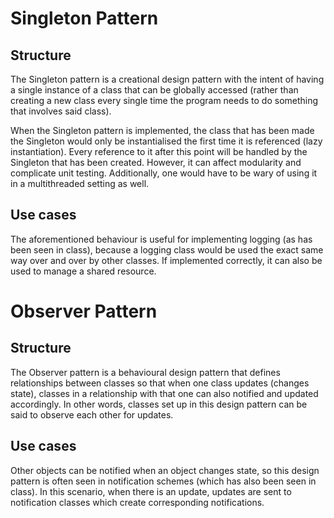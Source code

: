 # Singleton Pattern

## Structure

The Singleton pattern is a creational design pattern with the intent of having a single instance of a class that can be globally accessed (rather than creating a new class every single time the program needs to do something that involves said class). 

When the Singleton pattern is implemented, the class that has been made the Singleton would only be instantialised the first time it is referenced (lazy instantiation). Every reference to it after this point will be handled by the Singleton that has been created. However, it can affect modularity and complicate unit testing. Additionally, one would have to be wary of using it in a multithreaded setting as well.

## Use cases

The aforementioned behaviour is useful for implementing logging (as has been seen in class), because a logging class would be used the exact same way over and over by other classes. If implemented correctly, it can also be used to manage a shared resource.

# Observer Pattern

## Structure 

The Observer pattern is a behavioural design pattern that defines relationships between classes so that when one class updates (changes state), classes in a relationship with that one can also notified and updated accordingly. In other words, classes set up in this design pattern can be said to observe each other for updates.

## Use cases

Other objects can be notified when an object changes state, so this design pattern is often seen in notification schemes (which has also been seen in class). In this scenario, when there is an update, updates are sent to notification classes which create corresponding notifications. 